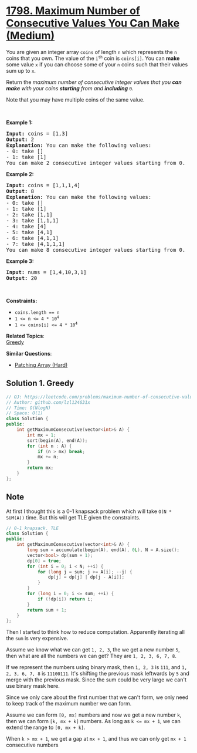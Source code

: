 # [1798. Maximum Number of Consecutive Values You Can Make (Medium)](https://leetcode.com/problems/maximum-number-of-consecutive-values-you-can-make/)

<p>You are given an integer array <code>coins</code> of length <code>n</code> which represents the <code>n</code> coins that you own. The value of the <code>i<sup>th</sup></code> coin is <code>coins[i]</code>. You can <strong>make</strong> some value <code>x</code> if you can choose some of your <code>n</code> coins such that their values sum up to <code>x</code>.</p>

<p>Return the <em>maximum number of consecutive integer values that you <strong>can</strong> <strong>make</strong> with your coins <strong>starting</strong> from and <strong>including</strong> </em><code>0</code>.</p>

<p>Note that you may have multiple coins of the same value.</p>

<p>&nbsp;</p>
<p><strong>Example 1:</strong></p>

<pre><strong>Input:</strong> coins = [1,3]
<strong>Output:</strong> 2
<strong>Explanation: </strong>You can make the following values:
- 0: take []
- 1: take [1]
You can make 2 consecutive integer values starting from 0.</pre>

<p><strong>Example 2:</strong></p>

<pre><strong>Input:</strong> coins = [1,1,1,4]
<strong>Output:</strong> 8
<strong>Explanation: </strong>You can make the following values:
- 0: take []
- 1: take [1]
- 2: take [1,1]
- 3: take [1,1,1]
- 4: take [4]
- 5: take [4,1]
- 6: take [4,1,1]
- 7: take [4,1,1,1]
You can make 8 consecutive integer values starting from 0.</pre>

<p><strong>Example 3:</strong></p>

<pre><strong>Input:</strong> nums = [1,4,10,3,1]
<strong>Output:</strong> 20</pre>

<p>&nbsp;</p>
<p><strong>Constraints:</strong></p>

<ul>
	<li><code>coins.length == n</code></li>
	<li><code>1 &lt;= n &lt;= 4 * 10<sup>4</sup></code></li>
	<li><code>1 &lt;= coins[i] &lt;= 4 * 10<sup>4</sup></code></li>
</ul>


**Related Topics**:  
[Greedy](https://leetcode.com/tag/greedy/)

**Similar Questions**:
* [Patching Array (Hard)](https://leetcode.com/problems/patching-array/)

## Solution 1. Greedy

```cpp
// OJ: https://leetcode.com/problems/maximum-number-of-consecutive-values-you-can-make/
// Author: github.com/lzl124631x
// Time: O(NlogN)
// Space: O(1)
class Solution {
public:
    int getMaximumConsecutive(vector<int>& A) {
        int mx = 1;
        sort(begin(A), end(A));
        for (int n : A) {
            if (n > mx) break;
            mx += n;
        }
        return mx;
    }
};
```

## Note

At first I thought this is a 0-1 knapsack problem which will take `O(N * SUM(A))` time. But this will get TLE given the constraints.

```cpp
// 0-1 knapsack. TLE
class Solution {
public:
    int getMaximumConsecutive(vector<int>& A) {
        long sum = accumulate(begin(A), end(A), 0L), N = A.size();
        vector<bool> dp(sum + 1);
        dp[0] = true;
        for (int i = 0; i < N; ++i) {
            for (long j = sum; j >= A[i]; --j) {
                dp[j] = dp[j] | dp[j - A[i]];
            }
        }
        for (long i = 0; i <= sum; ++i) {
            if (!dp[i]) return i;
        }
        return sum + 1;
    }
};
```

Then I started to think how to reduce computation. Apparently iterating all the `sum` is very expensive.

Assume we know what we can get `1, 2, 3`, the we get a new number `5`, then what are all the numbers we can get? They are `1, 2, 3, 6, 7, 8`.

If we represent the numbers using binary mask, then `1, 2, 3` is `111`, and `1, 2, 3, 6, 7, 8` is `11100111`. It's shifting the previous mask leftwards by `5` and merge with the previous mask. Since the sum could be very large we can't use binary mask here.

Since we only care about the first number that we can't form, we only need to keep track of the maximum number we can form.

Assume we can form `[0, mx]` numbers and now we get a new number `k`, then we can form `[k, mx + k]` numbers. As long as `k <= mx + 1`, we can extend the range to `[0, mx + k]`.

When `k > mx + 1`, we get a gap at `mx + 1`, and thus we can only get `mx + 1` consecutive numbers